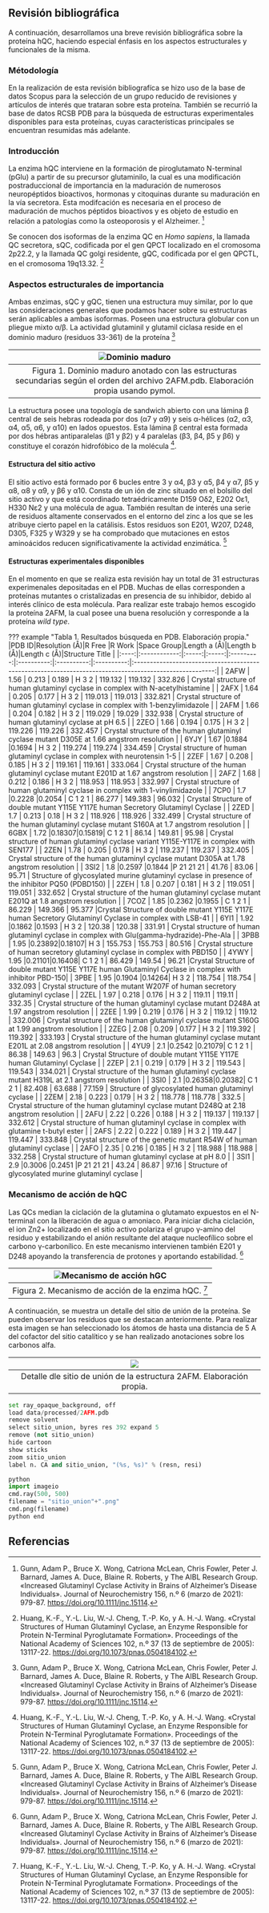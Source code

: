 ## Revisión bibliográfica

A continuación, desarrollamos una breve revisión bibliográfica sobre la proteína hQC, haciendo especial énfasis en los aspectos estructurales y funcionales de la misma.

### Métodología

En la realización de esta revisión bibliografíca se hizo uso de la base de datos Scopus para la selección de un grupo reducido de revisiones y artículos de interés que trataran sobre esta proteína. También se recurrió la base de datos RCSB PDB para la búsqueda de estructuras experimentales disponibles para esta proteínas, cuyas características principales se encuentran resumidas más adelante. 

### Introducción

La enzima hQC interviene en la formación de piroglutamato N-terminal (pGlu) a partir de su precursor glutaminilo, la cual es una modificación postraduccional de importancia en la maduración de  numerosos neuropéptidos bioactivos, hormonas y citoquinas durante su maduración en la vía secretora. Esta modifcación es necesaria en el proceso de maduración de muchos péptidos bioactivos y es objeto de estudio en relación a patologías como la osteoporosis y el Alzheimer. [^1]

[^1]: Gunn, Adam P., Bruce X. Wong, Catriona McLean, Chris Fowler, Peter J. Barnard, James A. Duce, Blaine R. Roberts, y The AIBL Research Group. «Increased Glutaminyl Cyclase Activity in Brains of Alzheimer’s Disease Individuals». Journal of Neurochemistry 156, n.º 6 (marzo de 2021): 979-87. https://doi.org/10.1111/jnc.15114.


Se conocen dos isoformas de la enzima QC en *Homo sapiens*, la llamada QC secretora, sQC, codificada por el gen QPCT localizado en el cromosoma 2p22.2, y la llamada QC golgi residente, gQC, codificada por el gen QPCTL, en el cromosoma 19q13.32. [^2]

[^2]: Huang, K.-F., Y.-L. Liu, W.-J. Cheng, T.-P. Ko, y A. H.-J. Wang. «Crystal Structures of Human Glutaminyl Cyclase, an Enzyme Responsible for Protein N-Terminal Pyroglutamate Formation». Proceedings of the National Academy of Sciences 102, n.º 37 (13 de septiembre de 2005): 13117-22. https://doi.org/10.1073/pnas.0504184102.



### Aspectos estructurales de importancia
 
Ambas enzimas, sQC y gQC, tienen una estructura muy similar, por lo que las consideraciones generales que podamos hacer sobre su estructuras serán aplicables a ambas isoformas. Poseen una estructura globular con un pliegue mixto α/β. La actividad glutaminil y glutamil ciclasa reside en el dominio maduro (residuos 33-361) de la proteína [^1]


|![Dominio maduro](images/dominio_maduro.png)|
|:--:|
|Figura 1. Dominio maduro anotado con las estructuras secundarias según el orden del archivo 2AFM.pdb. Elaboración propia usando pymol.| 

La estructura posee una topología de sandwich abierto con una lámina β central de seis hebras rodeada por dos (α7 y α9) y seis α-hélices  (α2, α3, α4, α5, α6, y α10) en lados opuestos. Esta lámina β central  esta formada por dos hébras antiparalelas (β1 y β2) y 4 paralelas (β3, β4, β5 y β6) y constituye el corazón hidrofóbico de la molécula [^2].


#### Estructura del sitio activo

El sitio activo está formado por 6 bucles entre 3 y α4, β3 y α5, β4 y α7, β5 y α8, α8 y α9, y β6 y α10. Consta de un ión de zinc situado en el bolsillo del sitio activo y que está coordinado tetraédricamente D159 Oδ2, E202 Oε1, H330 Nε2 y una molécula de agua. También resultan de interés una serie de residuos altamente conservados en el entorno del zinc a los que se les atribuye cierto papel en la catálisis. Estos residuos son E201, W207, D248, D305, F325 y W329 y se ha comprobado que mutaciones en estos aminoácidos reducen significativamente la actividad enzimática. [^1]

#### Estructuras experimentales disponibles

En el momento en que se realiza esta revisión hay un total de 31 estructuras experimenales depositadas en el PDB. Muchas de ellas corresponden a proteínas mutantes o cristalizadas en presencia de su inhibidor, debido al interés clínico de esta molécula. Para realizar este trabajo hemos escogido la proteína 2AFM, la cual posee una buena resolución y corresponde a la proteína *wild type*. 

??? example "Tabla 1. Resultados búsqueda en PDB. Elaboración propia."
	|PDB ID|Resolution (Å)|R Free |R Work |Space Group|Length a (Å)|Length b (Å)|Length c (Å)|Structure Title                                                                                          |
	|:----:|:------------:|:-----:|:-----:|:---------:|:----------:|:----------:|:----------:|:-------------------------------------------------------------------------------------------------------:|
	| 2AFW |     1.56     | 0.213 | 0.189 |   H 3 2   |  119.132   |  119.132   |  332.826   |             Crystal structure of human glutaminyl cyclase in complex with N-acetylhistamine             |
	| 2AFX |     1.64     | 0.205 | 0.177 |   H 3 2   |  119.013   |  119.013   |  332.821   |             Crystal structure of human glutaminyl cyclase in complex with 1-benzylimidazole             |
	| 2AFM |     1.66     | 0.204 | 0.182 |   H 3 2   |  119.029   |  19.029   |  332.938   |                         Crystal structure of human glutaminyl cyclase at pH 6.5                         |
	| 2ZEO |     1.66     | 0.194 | 0.175 |   H 3 2   |  119.226   |  119.226   |  332.457   |       Crystal structure of the human glutaminyl cyclase mutant D305E at 1.66 angstrom resolution        |
	| 6YJY |     1.67     |0.1884 |0.1694 |   H 3 2   |  119.274   |  119.274   |  334.459   |              Crystal structure of human glutaminyl cyclase in complex with neurotensin 1-5              |
	| 2ZEF |     1.67     | 0.208 | 0.185 |   H 3 2   |  119.161   |  119.161   |  333.064   |       Crystal structure of the human glutaminyl cyclase mutant E201D at 1.67 angstrom resolution        |
	| 2AFZ |     1.68     | 0.212 | 0.186 |   H 3 2   |  118.953   |  118.953   |  332.997   |             Crystal structure of human glutaminyl cyclase in complex with 1-vinylimidazole              |
	| 7CP0 |     1.7      |0.2228 |0.2054 |  C 1 2 1  |   86.277   |  149.383   |   96.032   |            Crystal Structure of double mutant Y115E Y117E human Secretory Glutaminyl Cyclase            |
	| 2ZED |     1.7      | 0.213 | 0.18  |   H 3 2   |  118.926   |  118.926   |  332.499   |        Crystal structure of the human glutaminyl cyclase mutant S160A at 1.7 angstrom resolution        |
	| 6GBX |     1.72     |0.18307|0.15819|  C 1 2 1  |   86.14    |   149.81   |   95.98    |        Crystal structure of human glutaminyl cyclase variant Y115E-Y117E in complex with SEN177         |
	| 2ZEN |     1.78     | 0.205 | 0.178 |   H 3 2   |  119.237   |  119.237   |  332.405   |       Crystal structure of the human glutaminyl cyclase mutant D305A at 1.78 angstrom resolution        |
	| 3SI2 |     1.8      |0.2597 |0.1844 |P 21 21 21 |   41.76    |   83.06    |   95.71    |     Structure of glycosylated murine glutaminyl cyclase in presence of the inhibitor PQ50 (PDBD150)     |
	| 2ZEH |     1.8      | 0.207 | 0.181 |   H 3 2   |  119.051   |  119.051   |  332.652   |        Crystal structure of the human glutaminyl cyclase mutant E201Q at 1.8 angstrom resolution        |
	| 7COZ |     1.85     |0.2362 |0.1955 |  C 1 2 1  |   86.229   |  149.366   |   95.377   |Crystal Structure of double mutant Y115E Y117E human Secretory Glutaminyl Cyclase in complex with LSB-41 |
	| 6YI1 |     1.92     |0.1862 |0.1593 |   H 3 2   |   120.38   |   120.38   |   331.91   |       Crystal structure of human glutaminyl cyclase in complex with Glu(gamma-hydrazide)-Phe-Ala        |
	| 3PBB |     1.95     |0.23892|0.18107|    H 3    |  155.753   |  155.753   |   80.516   |             Crystal structure of human secretory glutaminyl cyclase in complex with PBD150              |
	| 4YWY |     1.95     |0.21101|0.16408|  C 1 2 1  |   86.429   |   149.54   |   96.21    |Crystal Structure of double mutant Y115E Y117E human Glutaminyl Cyclase in complex with inhibitor PBD-150|
	| 3PBE |     1.95     |0.1904 |0.14264|   H 3 2   |  118.754   |  118.754   |  332.093   |               Crystal structure of the mutant W207F of human secretory glutaminyl cyclase               |
	| 2ZEL |     1.97     | 0.218 | 0.176 |   H 3 2   |   119.11   |   119.11   |   332.35   |       Crystal structure of the human glutaminyl cyclase mutant D248A at 1.97 angstrom resolution        |
	| 2ZEE |     1.99     | 0.219 | 0.176 |   H 3 2   |   119.12   |   119.12   |  332.006   |       Crystal structure of the human glutaminyl cyclase mutant S160G at 1.99 angstrom resolution        |
	| 2ZEG |     2.08     | 0.209 | 0.177 |   H 3 2   |  119.392   |  119.392   |  333.193   |       Crystal structure of the human glutaminyl cyclase mutant E201L at 2.08 angstrom resolution        |
	| 4YU9 |     2.1      |0.2542 |0.21079|  C 1 2 1  |   86.38    |   149.63   |    96.3    |                 Crystal Structure of double mutant Y115E Y117E human Glutaminyl Cyclase                 |
	| 2ZEP |     2.1      | 0.219 | 0.179 |   H 3 2   |  119.543   |  119.543   |  334.021   |        Crystal structure of the human glutaminyl cyclase mutant H319L at 2.1 angstrom resolution        |
	| 3SI0 |     2.1      |0.26358|0.20382|  C 1 2 1  |   82.408   |   63.688   |   77.159   |                           Structure of glycosylated human glutaminyl cyclase                            |
	| 2ZEM |     2.18     | 0.223 | 0.179 |   H 3 2   |  118.778   |  118.778   |   332.5    |       Crystal structure of the human glutaminyl cyclase mutant D248Q at 2.18 angstrom resolution        |
	| 2AFU |     2.22     | 0.226 | 0.188 |   H 3 2   |  119.137   |  119.137   |  332.612   |          Crystal structure of human glutaminyl cyclase in complex with glutamine t-butyl ester          |
	| 2AFS |     2.22     | 0.222 | 0.189 |   H 3 2   |  119.447   |  119.447   |  333.848   |                Crystal structure of the genetic mutant R54W of human glutaminyl cyclase                 |
	| 2AFO |     2.35     | 0.216 | 0.185 |   H 3 2   |  118.988   |  118.988   |  332.258   |                         Crystal structure of human glutaminyl cyclase at pH 8.0                         |
	| 3SI1 |     2.9      |0.3006 |0.2451 |P 21 21 21 |   43.24    |   86.87    |   97.16    |                           Structure of glycosylated murine glutaminyl cyclase                           |
 

### Mecanismo de acción de hQC

Las QCs median la ciclación de la glutamina o glutamato expuestos en el N-terminal con la liberación de agua o amoniaco. Para iniciar dicha ciclación, el ion Zn2+ localizado en el sitio activo polariza el grupo γ-amino del residuo y estabilizando el anión resultante del ataque nucleofílico sobre el carbono γ-carbonílico. En este mecanismo intervienen también E201 y D248 apoyando la transferencia de protones y aportando estabilidad. [^1]

|![Mecanismo de acción hGC](https://ars.els-cdn.com/content/image/1-s2.0-S104366181930413X-gr3_lrg.jpg)|
|:--:|
|Figura 2. Mecanismo de acción de la enzima hQC. [^2]|

A continuación, se muestra un detalle del sitio de unión de la proteína. Se pueden observar los residuos que se destacan anteriormente. Para realizar esta imagen se han seleccionado los átomos de hasta una distancia de 5 A del cofactor del sitio catalítico y se han realizado anotaciones sobre los carbonos alfa. 


|![](images/sitio_union.png)|
|:--:|
|Detalle dle sitio de unión de la estructura 2AFM. Elaboración propia. |

```python
set ray_opaque_background, off
load data/processed/2AFM.pdb
remove solvent
select sitio_union, byres res 392 expand 5
remove (not sitio_union)
hide cartoon
show sticks
zoom sitio_union
label n. CA and sitio_union, "(%s, %s)" % (resn, resi)

python
import imageio
cmd.ray(500, 500)
filename = "sitio_union"+".png"
cmd.png(filename)
python end
```

## Referencias
